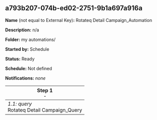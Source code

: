 ## a793b207-074b-ed02-2751-9b1a697a916a

**Name** (not equal to External Key)**:** Rotateq Detail Campaign_Automation

**Description:** n/a

**Folder:** my automations/

**Started by:** Schedule

**Status:** Ready

**Schedule:** Not defined

**Notifications:** _none_


| Step 1<br>_<small>-</small>_ |
| --- |
| _1.1: query_<br>Rotateq Detail Campaign_Query |
